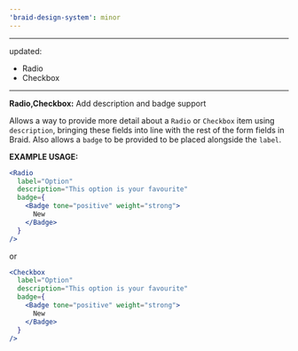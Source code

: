 ```yaml
---
'braid-design-system': minor
---
```


---
updated:
  - Radio
  - Checkbox
---

**Radio,Checkbox:** Add description and badge support

Allows a way to provide more detail about a `Radio` or `Checkbox` item using `description`, bringing these fields into line with the rest of the form fields in Braid. Also allows a `badge` to be provided to be placed alongside the `label`.

**EXAMPLE USAGE:**
```jsx
<Radio
  label="Option"
  description="This option is your favourite"
  badge={
    <Badge tone="positive" weight="strong">
      New
    </Badge>
  }
/>
```

or

```jsx
<Checkbox
  label="Option"
  description="This option is your favourite"
  badge={
    <Badge tone="positive" weight="strong">
      New
    </Badge>
  }
/>
```
